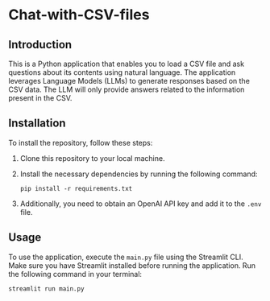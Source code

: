 # Chat-with-CSV-files

## Introduction
This is a Python application that enables you to load a CSV file and ask questions about its contents using natural language. The application leverages Language Models (LLMs) to generate responses based on the CSV data. The LLM will only provide answers related to the information present in the CSV.

## Installation

To install the repository, follow these steps:

1. Clone this repository to your local machine.
2. Install the necessary dependencies by running the following command:

   ```
   pip install -r requirements.txt
   ```

3. Additionally, you need to obtain an OpenAI API key and add it to the `.env` file.

## Usage

To use the application, execute the `main.py` file using the Streamlit CLI. Make sure you have Streamlit installed before running the application. Run the following command in your terminal:

```
streamlit run main.py
